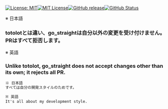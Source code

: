 [![License: MIT](https://img.shields.io/badge/License-MIT-yellow.svg)](https://opensource.org/licenses/MIT)[![MIT License](http://img.shields.io/badge/license-MIT-blue.svg?style=flat)](LICENSE)[![GitHub release](https://img.shields.io/github/release/takkii/go_straight.svg?style=flat)](GitHub)[![GitHub Status](https://img.shields.io/github/last-commit/takkii/go_straight.svg?style=flat)](GitHub)

※ 日本語

### totolotとは違い、go_straightは自分以外の変更を受け付けません。PRはすべて拒否します。

※ 英語

### Unlike totolot, go_straight does not accept changes other than its own; it rejects all PR.

```markdown
※ 日本語
すべては自分の開発スタイルのためです。

※ 英語
It's all about my development style.
```